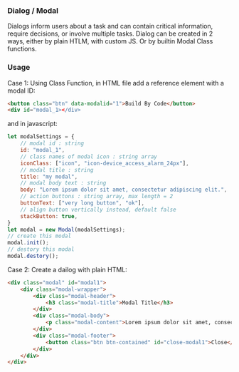 ### Dialog / Modal
Dialogs inform users about a task and can contain critical information, require decisions, or involve multiple tasks.
Dialog can be created in 2 ways, either by plain HTLM, with custom JS.
Or by builtin Modal Class functions.
### Usage
Case 1: Using Class Function, in HTML file add a reference element with a modal ID:
```html
<button class="btn" data-modalid="1">Build By Code</button>
<div id="modal_1></div>
```
and in javascript:
```js
let modalSettings = {
    // modal id : string
    id: "modal_1",
    // class names of modal icon : string array
    iconClass: ["icon", "icon-device_access_alarm_24px"],
    // modal title : string
    title: "my modal",
    // modal body text : string
    body: "Lorem ipsum dolor sit amet, consectetur adipiscing elit.",
    // action buttons : string array, max length = 2
    buttonText: ["very long button", "ok"],
    // align button vertically instead, default false
    stackButton: true,
}
let modal = new Modal(modalSettings);
// create this modal
modal.init();
// destory this modal
modal.destory();
```

Case 2: Create a dailog with plain HTML:
```html
<div class="modal" id="modal1">
    <div class="modal-wrapper">
        <div class="modal-header">
            <h3 class="modal-title">Modal Title</h3>
        </div>
        <div class="modal-body">
            <p class="modal-content">Lorem ipsum dolor sit amet, consectetur adipiscing elit.</p>
        </div>
        <div class="modal-footer">
            <button class="btn btn-contained" id="close-modal1">Close</button>
        </div>
    </div>
</div>
```
